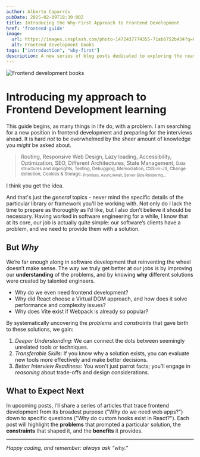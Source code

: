 ```yaml
---
author: Alberto Caparrós
pubDate: 2025-02-09T18:30:00Z
title: Introducing the Why-First Approach to Frontend Development
href: 'frontend-guide'
image:
  url: https://images.unsplash.com/photo-1472437774355-71ab6752b434?q=80&h=250
  alt: Frontend development books
tags: ["introduction", "why-first"]
description: A new series of blog posts dedicated to exploring the reasons and motivations behind the most common frontend tools and practices.
---
```


![Frontend development books](https://images.unsplash.com/photo-1472437774355-71ab6752b434?q=80&h=250)

# Introducing my approach to Frontend Development learning

This guide begins, as many things in life do, with a problem. I am searching for a new position in frontend development and preparing for the interviews ahead. It is hard *not* to be overwhelmed by the sheer amount of knowledge you *might* be asked about. 

> Routing, Responsive Web Design, Lazy loading, Accessibility, Optimization, SEO, Different Architectures, State Management, <small>Data structures and algorights, Testing, Debugging, Memoization, CSS-in-JS, Change detection, Cookies & Storage, <sub>Promises, Async/Await, Server-Side Rendering...</sub></small>

I think you get the idea.

And that's just the *general* topics - never mind the specific details of the particular library or framework you'll be working with. Not only do I lack the time to prepare as thoroughly as I’d like, but I also don’t believe it should be necessary. Having worked in software engineering for a while, I know that at its core, our job is actually quite simple: our software’s clients have a problem, and we need to provide them with a solution.

## But *Why*

We’re far enough along in software development that reinventing the wheel doesn’t make sense. The way we truly get better at our jobs is by improving our **understanding** of the problems, and by knowing **why** different solutions were created by talented engineers.

- Why do we even need frontend development?
- Why did React choose a Virtual DOM approach, and how does it solve performance and complexity issues?
- Why does Vite exist if Webpack is already so popular?

By systematically uncovering the *problems* and *constraints* that gave birth to these solutions, we gain:

1. *Deeper Understanding*: We can connect the dots between seemingly unrelated tools or techniques.  
2. *Transferable Skills*: If you know why a solution exists, you can evaluate new tools more effectively and make better decisions.  
3. *Better Interview Readiness*: You won't just parrot facts; you'll engage in *reasoning* about trade-offs and design considerations.

## What to Expect Next

In upcoming posts, I’ll share a series of articles that trace frontend development from its broadest purpose ("Why do we need web apps?") down to specific questions ("Why do custom hooks exist in React?"). Each post will highlight the **problems** that prompted a particular solution, the **constraints** that shaped it, and the **benefits** it provides.

---

*Happy coding, and remember: always ask “why.”*